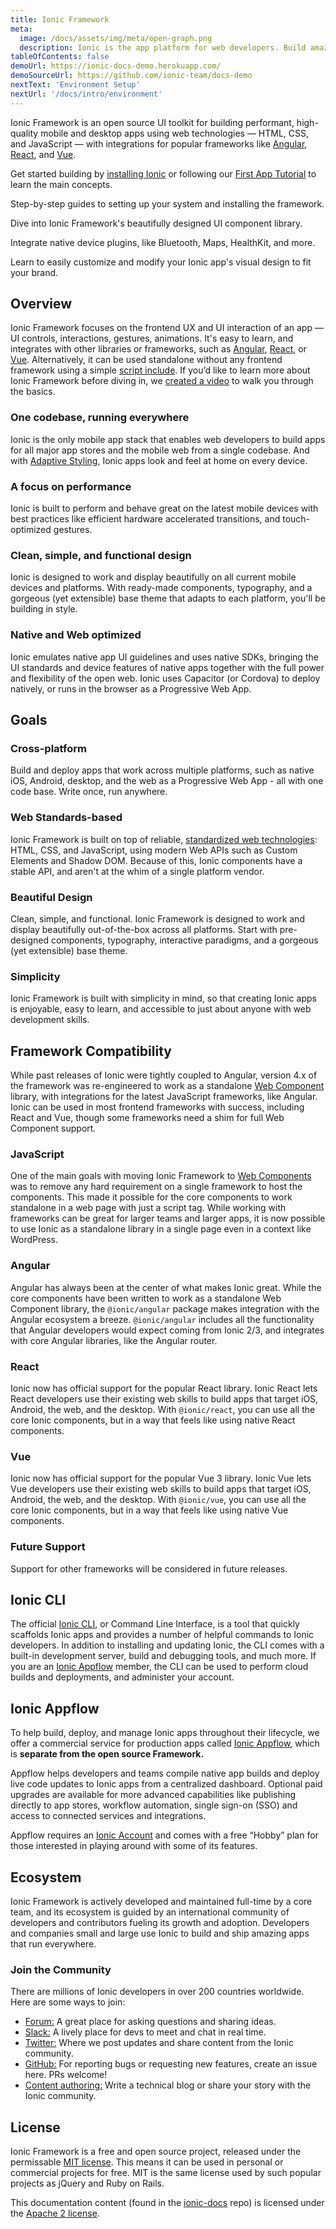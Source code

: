```yaml
---
title: Ionic Framework
meta:
  image: /docs/assets/img/meta/open-graph.png
  description: Ionic is the app platform for web developers. Build amazing mobile, web, and desktop apps all with one shared code base and open web standards
tableOfContents: false
demoUrl: https://ionic-docs-demo.herokuapp.com/
demoSourceUrl: https://github.com/ionic-team/docs-demo
nextText: 'Environment Setup'
nextUrl: '/docs/intro/environment'
---
```


Ionic Framework is an open source UI toolkit for building performant, high-quality mobile and desktop apps using web technologies — HTML, CSS, and JavaScript — with integrations for popular frameworks like [ Angular](/docs/angular/overview), [React](/react), and [Vue](/docs/vue/overview).

Get started building by [installing Ionic](/docs/intro/cli) or following our [First App Tutorial](/docs/intro/next#build-your-first-app) to learn the main concepts.

<docs-cards> <docs-card header="Installation Guide" href="/docs/intro/cli" icon="/docs/assets/icons/guide-installation-icon.svg" hover-icon="/docs/assets/icons/guide-installation-icon-hover.svg"> 

Step-by-step guides to setting up your system and installing the framework.</docs-card>

<docs-card header="UI Components" href="/docs/components" icon="/docs/assets/icons/guide-components-icon.svg" hover-icon="/docs/assets/icons/guide-components-icon-hover.svg"> 

Dive into Ionic Framework's beautifully designed UI component library.</docs-card>

<docs-card header="Native Functionality" href="/docs/native" icon="/docs/assets/icons/guide-native-icon.svg" hover-icon="/docs/assets/icons/guide-native-icon-hover.svg"> 

Integrate native device plugins, like Bluetooth, Maps, HealthKit, and more.</docs-card>

<docs-card header="Theming" href="/docs/theming/basics" icon="/docs/assets/icons/guide-theming-icon.svg" hover-icon="/docs/assets/icons/guide-theming-icon-hover.svg"> 

Learn to easily customize and modify your Ionic app's visual design to fit your brand.</docs-card> </docs-cards>

## Overview

Ionic Framework focuses on the frontend UX and UI interaction of an app — UI controls, interactions, gestures, animations. It's easy to learn, and integrates with other libraries or frameworks, such as [Angular](/docs/angular/overview), [React](/docs/react/overview), or [Vue](/docs/vue/overview). Alternatively, it can be used standalone without any frontend framework using a simple [script include](/docs/intro/cdn). If you’d like to learn more about Ionic Framework before diving in, we <a href="https://youtu.be/p3AN3igqiRc" target="_blank">created a video</a> to walk you through the basics.

### One codebase, running everywhere

Ionic is the only mobile app stack that enables web developers to build apps for all major app stores and the mobile web from a single codebase. And with [Adaptive Styling](/docs/theming/platform-styles), Ionic apps look and feel at home on every device.

### A focus on performance

Ionic is built to perform and behave great on the latest mobile devices with best practices like efficient hardware accelerated transitions, and touch-optimized gestures.

### Clean, simple, and functional design

Ionic is designed to work and display beautifully on all current mobile devices and platforms. With ready-made components, typography, and a gorgeous (yet extensible) base theme that adapts to each platform, you'll be building in style.

### Native and Web optimized

Ionic emulates native app UI guidelines and uses native SDKs, bringing the UI standards and device features of native apps together with the full power and flexibility of the open web. Ionic uses Capacitor (or Cordova) to deploy natively, or runs in the browser as a Progressive Web App.

## Goals

### Cross-platform

Build and deploy apps that work across multiple platforms, such as native iOS, Android, desktop, and the web as a Progressive Web App - all with one code base. Write once, run anywhere.

### Web Standards-based

Ionic Framework is built on top of reliable, [standardized web technologies](/docs/reference/glossary#web-standards): HTML, CSS, and JavaScript, using modern Web APIs such as Custom Elements and Shadow DOM. Because of this, Ionic components have a stable API, and aren't at the whim of a single platform vendor.

### Beautiful Design

Clean, simple, and functional. Ionic Framework is designed to work and display beautifully out-of-the-box across all platforms. Start with pre-designed components, typography, interactive paradigms, and a gorgeous (yet extensible) base theme.

### Simplicity

Ionic Framework is built with simplicity in mind, so that creating Ionic apps is enjoyable, easy to learn, and accessible to just about anyone with web development skills.

## Framework Compatibility

While past releases of Ionic were tightly coupled to Angular, version 4.x of the framework was re-engineered to work as a standalone <a href="https://developer.mozilla.org/en-US/docs/Web/Web_Components" target="_blank">Web Component</a> library, with integrations for the latest JavaScript frameworks, like Angular. Ionic can be used in most frontend frameworks with success, including React and Vue, though some frameworks need a shim for full Web Component support.

### JavaScript

One of the main goals with moving Ionic Framework to <a href="https://developer.mozilla.org/en-US/docs/Web/Web_Components" target="_blank">Web Components</a> was to remove any hard requirement on a single framework to host the components. This made it possible for the core components to work standalone in a web page with just a script tag. While working with frameworks can be great for larger teams and larger apps, it is now possible to use Ionic as a standalone library in a single page even in a context like WordPress.

### Angular

Angular has always been at the center of what makes Ionic great. While the core components have been written to work as a standalone Web Component library, the `@ionic/angular` package makes integration with the Angular ecosystem a breeze. `@ionic/angular` includes all the functionality that Angular developers would expect coming from Ionic 2/3, and integrates with core Angular libraries, like the Angular router.

### React

Ionic now has official support for the popular React library. Ionic React lets React developers use their existing web skills to build apps that target iOS, Android, the web, and the desktop. With `@ionic/react`, you can use all the core Ionic components, but in a way that feels like using native React components.

### Vue

Ionic now has official support for the popular Vue 3 library. Ionic Vue lets Vue developers use their existing web skills to build apps that target iOS, Android, the web, and the desktop. With `@ionic/vue`, you can use all the core Ionic components, but in a way that feels like using native Vue components.

### Future Support

Support for other frameworks will be considered in future releases.

## Ionic CLI

The official [Ionic CLI](/docs/cli), or Command Line Interface, is a tool that quickly scaffolds Ionic apps and provides a number of helpful commands to Ionic developers. In addition to installing and updating Ionic, the CLI comes with a built-in development server, build and debugging tools, and much more. If you are an [Ionic Appflow](#ionic-appflow) member, the CLI can be used to perform cloud builds and deployments, and administer your account.

## Ionic Appflow

To help build, deploy, and manage Ionic apps throughout their lifecycle, we offer a commercial service for production apps called <a href="https://ionicframework.com/appflow" target="_blank">Ionic Appflow</a>, which is **separate from the open source Framework.**

Appflow helps developers and teams compile native app builds and deploy live code updates to Ionic apps from a centralized dashboard. Optional paid upgrades are available for more advanced capabilities like publishing directly to app stores, workflow automation, single sign-on (SSO) and access to connected services and integrations.

Appflow requires an <a href="https://dashboard.ionicframework.com/signup" target="_blank">Ionic Account</a> and comes with a free “Hobby” plan for those interested in playing around with some of its features.

## Ecosystem

Ionic Framework is actively developed and maintained full-time by a core team, and its ecosystem is guided by an international community of developers and contributors fueling its growth and adoption. Developers and companies small and large use Ionic to build and ship amazing apps that run everywhere.

### Join the Community

There are millions of Ionic developers in over 200 countries worldwide. Here are some ways to join:

* <a href="https://forum.ionicframework.com/" target="_blank">Forum:</a> A great place for asking questions and sharing ideas.
* <a href="https://ionicworldwide.herokuapp.com/" target="_blank">Slack:</a> A lively place for devs to meet and chat in real time.
* <a href="https://twitter.com/ionicframework" target="_blank">Twitter:</a> Where we post updates and share content from the Ionic community.
* <a href="https://github.com/ionic-team/ionic" target="_blank">GitHub:</a> For reporting bugs or requesting new features, create an issue here. PRs welcome!
* <a href="https://ionicframework.com/contributors" target="_blank">Content authoring:</a> Write a technical blog or share your story with the Ionic community.

## License

Ionic Framework is a free and open source project, released under the permissable <a href="https://opensource.org/licenses/MIT" target="_blank">MIT license</a>. This means it can be used in personal or commercial projects for free. MIT is the same license used by such popular projects as jQuery and Ruby on Rails.

This documentation content (found in the <a href="https://github.com/ionic-team/ionic-docs" target="_blank">ionic-docs</a> repo) is licensed under the <a href="https://www.apache.org/licenses/LICENSE-2.0" target="_blank">Apache 2 license</a>.